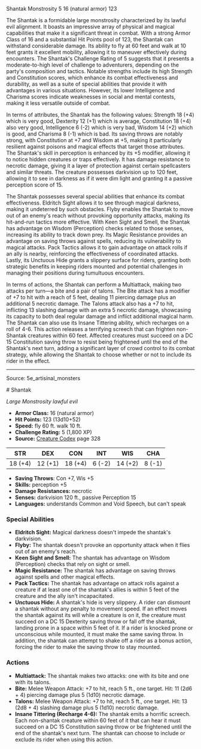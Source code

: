 <MonsterName/>Shantak</MonsterName>
<CreatureType/>Monstrosity</CreatureType>
<CR/>5</CR>
<AC/>16 (natural armor)</AC>
<HP/>123</HP>
<summary>The Shantak is a formidable large monstrosity characterized by its lawful evil alignment. It boasts an impressive array of physical and magical capabilities that make it a significant threat in combat. With a strong Armor Class of 16 and a substantial Hit Points pool of 123, the Shantak can withstand considerable damage. Its ability to fly at 60 feet and walk at 10 feet grants it excellent mobility, allowing it to maneuver effectively during encounters. The Shantak's Challenge Rating of 5 suggests that it presents a moderate-to-high level of challenge to adventurers, depending on the party's composition and tactics. Notable strengths include its high Strength and Constitution scores, which enhance its combat effectiveness and durability, as well as a suite of special abilities that provide it with advantages in various situations. However, its lower Intelligence and Charisma scores indicate weaknesses in social and mental contests, making it less versatile outside of combat.</summary>

<detail>

In terms of attributes, the Shantak has the following values: Strength 18 (+4) which is very good, Dexterity 12 (+1) which is average, Constitution 18 (+4) also very good, Intelligence 6 (-2) which is very bad, Wisdom 14 (+2) which is good, and Charisma 8 (-1) which is bad. Its saving throws are notably strong, with Constitution at +7 and Wisdom at +5, making it particularly resilient against poisons and magical effects that target those attributes. The Shantak's skill in perception is enhanced by its +5 modifier, allowing it to notice hidden creatures or traps effectively. It has damage resistance to necrotic damage, giving it a layer of protection against certain spellcasters and similar threats. The creature possesses darkvision up to 120 feet, allowing it to see in darkness as if it were dim light and granting it a passive perception score of 15.

The Shantak possesses several special abilities that enhance its combat effectiveness. Eldritch Sight allows it to see through magical darkness, making it undeterred by such obstacles. Flyby enables the Shantak to move out of an enemy's reach without provoking opportunity attacks, making its hit-and-run tactics more effective. With Keen Sight and Smell, the Shantak has advantage on Wisdom (Perception) checks related to those senses, increasing its ability to track down prey. Its Magic Resistance provides an advantage on saving throws against spells, reducing its vulnerability to magical attacks. Pack Tactics allows it to gain advantage on attack rolls if an ally is nearby, reinforcing the effectiveness of coordinated attacks. Lastly, its Unctuous Hide grants a slippery surface for riders, granting both strategic benefits in keeping riders mounted and potential challenges in managing their positions during tumultuous encounters.

In terms of actions, the Shantak can perform a Multiattack, making two attacks per turn—a bite and a pair of talons. The Bite attack has a modifier of +7 to hit with a reach of 5 feet, dealing 11 piercing damage plus an additional 5 necrotic damage. The Talons attack also has a +7 to hit, inflicting 13 slashing damage with an extra 5 necrotic damage, showcasing its capacity to both deal regular damage and inflict additional magical harm. The Shantak can also use its Insane Tittering ability, which recharges on a roll of 4-6. This action releases a terrifying screech that can frighten non-Shantak creatures within 60 feet. Affected creatures must succeed on a DC 15 Constitution saving throw to resist being frightened until the end of the Shantak's next turn, adding a significant layer of crowd control to its combat strategy, while allowing the Shantak to choose whether or not to include its rider in the effect.</detail>



---

Source: 5e_artisinal_monsters

<statblock>
# Shantak

*Large* *Monstrosity* *lawful evil*

- **Armor Class:** 16 (natural armor)
- **Hit Points:** 123 (13d10+52)
- **Speed:** fly 60 ft. walk 10 ft.
- **Challenge Rating:** 5 (1,800 XP)
- **Source:** [Creature Codex](https://koboldpress.com/kpstore/product/creature-codex-for-5th-edition-dnd) page 328

| STR | DEX | CON | INT | WIS | CHA |
| --- | --- | --- | --- | --- | --- |
| 18 (+4) | 12 (+1) | 18 (+4) | 6 (-2) | 14 (+2) | 8 (-1) |

- **Saving Throws**: Con +7, Wis +5
- **Skills:** perception +5
- **Damage Resistances:** necrotic
- **Senses:** darkvision 120 ft., passive Perception 15
- **Languages:** understands Common and Void Speech, but can't speak

### Special Abilities

- **Eldritch Sight:** Magical darkness doesn't impede the shantak's darkvision.
- **Flyby:** The shantak doesn't provoke an opportunity attack when it flies out of an enemy's reach.
- **Keen Sight and Smell:** The shantak has advantage on Wisdom (Perception) checks that rely on sight or smell.
- **Magic Resistance:** The shantak has advantage on saving throws against spells and other magical effects.
- **Pack Tactics:** The shantak has advantage on attack rolls against a creature if at least one of the shantak's allies is within 5 feet of the creature and the ally isn't incapacitated.
- **Unctuous Hide:** A shantak's hide is very slippery. A rider can dismount a shantak without any penalty to movement speed. If an effect moves the shantak against its will while a creature is on it, the creature must succeed on a DC 15 Dexterity saving throw or fall off the shantak, landing prone in a space within 5 feet of it. If a rider is knocked prone or unconscious while mounted, it must make the same saving throw. In addition, the shantak can attempt to shake off a rider as a bonus action, forcing the rider to make the saving throw to stay mounted.

### Actions

- **Multiattack:** The shantak makes two attacks: one with its bite and one with its talons.
- **Bite:** Melee Weapon Attack: +7 to hit, reach 5 ft., one target. Hit: 11 (2d6 + 4) piercing damage plus 5 (1d10) necrotic damage.
- **Talons:** Melee Weapon Attack: +7 to hit, reach 5 ft., one target. Hit: 13 (2d8 + 4) slashing damage plus 5 (1d10) necrotic damage.
- **Insane Tittering (Recharge 4-6):** The shantak emits a horrific screech. Each non-shantak creature within 60 feet of it that can hear it must succeed on a DC 15 Constitution saving throw or be frightened until the end of the shantak's next turn. The shantak can choose to include or exclude its rider when using this action.


</statblock>


